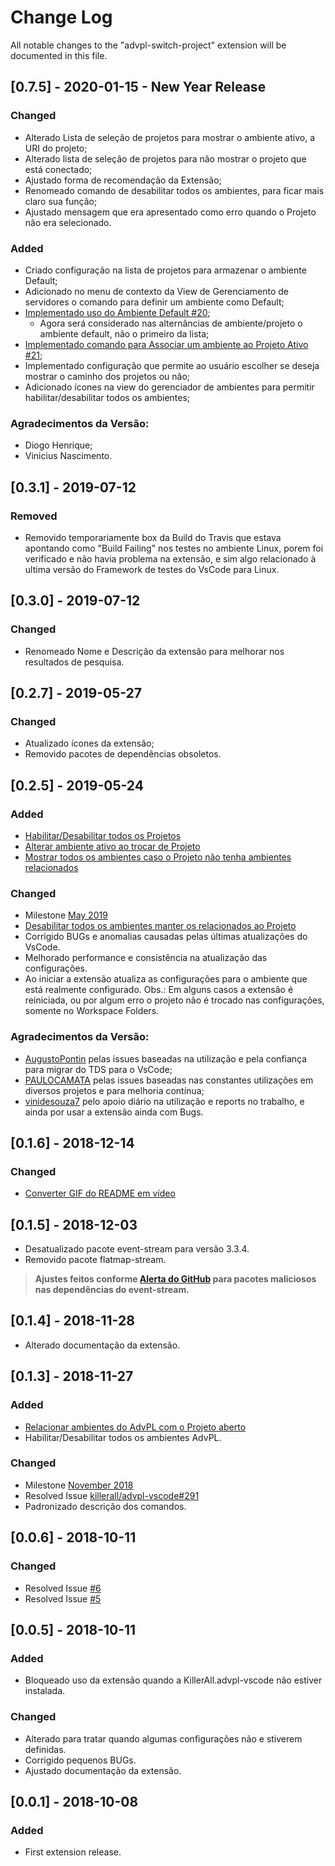 # Change Log
All notable changes to the "advpl-switch-project" extension will be documented in this file.

<!-- ## [Unreleased]
### Changed
- Update and improvement of Polish translation from [@m-aciek](https://github.com/m-aciek). -->

## [0.7.5] - 2020-01-15 - New Year Release

### Changed
- Alterado Lista de seleção de projetos para mostrar o ambiente ativo, a URI do projeto;
- Alterado lista de seleção de projetos para não mostrar o projeto que está conectado;
- Ajustado forma de recomendação da Extensão;
- Renomeado comando de desabilitar todos os ambientes, para ficar mais claro sua função;
- Ajustado mensagem que era apresentado como erro quando o Projeto não era selecionado.

### Added
- Criado configuração na lista de projetos para armazenar o ambiente Default;
- Adicionado no menu de contexto da View de Gerenciamento de servidores o comando para definir um ambiente como Default;
- [Implementado uso do Ambiente Default #20](https://github.com/AlencarGabriel/advpl-switch-project/issues/20);
    - Agora será considerado nas alternâncias de ambiente/projeto o ambiente default, não o primeiro da lista;
- [Implementado comando para Associar um ambiente ao Projeto Ativo #21](https://github.com/AlencarGabriel/advpl-switch-project/issues/21);
- Implementado configuração que permite ao usuário escolher se deseja mostrar o caminho dos projetos ou não;
- Adicionado ícones na view do gerenciador de ambientes para permitir habilitar/desabilitar todos os ambientes;

### Agradecimentos da Versão:
- Diogo Henrique;
- Vinicius Nascimento.

## [0.3.1] - 2019-07-12
### Removed
- Removido temporariamente box da Build do Travis que estava apontando como "Build Failing" nos testes no ambiente Linux, porem foi verificado e não havia problema na extensão, e sim algo relacionado à ultima versão do Framework de testes do VsCode para Linux.

## [0.3.0] - 2019-07-12
### Changed
- Renomeado Nome e Descrição da extensão para melhorar nos resultados de pesquisa.

## [0.2.7] - 2019-05-27
### Changed
- Atualizado ícones da extensão;
- Removido pacotes de dependências obsoletos.

## [0.2.5] - 2019-05-24
### Added
- [Habilitar/Desabilitar todos os Projetos](https://github.com/AlencarGabriel/advpl-switch-project/issues/16)
- [Alterar ambiente ativo ao trocar de Projeto](https://github.com/AlencarGabriel/advpl-switch-project/issues/14)
- [Mostrar todos os ambientes caso o Projeto não tenha ambientes relacionados](https://github.com/AlencarGabriel/advpl-switch-project/issues/13)

### Changed
- Milestone [May 2019](https://github.com/AlencarGabriel/advpl-switch-project/milestone/3?closed=1)
- [Desabilitar todos os ambientes manter os relacionados ao Projeto](https://github.com/AlencarGabriel/advpl-switch-project/issues/17)
- Corrigido BUGs e anomalias causadas pelas últimas atualizações do VsCode.
- Melhorado performance e consistência na atualização das configurações.
- Ao iniciar a extensão atualiza as configurações para o ambiente que está realmente configurado. Obs.: Em alguns casos a extensão é reiniciada, ou por algum erro o projeto não é trocado nas configurações, somente no Workspace Folders.

### Agradecimentos da Versão:
- [AugustoPontin](https://github.com/AugustoPontin) pelas issues baseadas na utilização e pela confiança para migrar do TDS para o VsCode;
- [PAULOCAMATA](https://github.com/PAULOCAMATA) pelas issues baseadas nas constantes utilizações em diversos projetos e para melhoria contínua;
- [vinidesouza7](https://github.com/vinidesouza7) pelo apoio diário na utilização e reports no trabalho, e ainda por usar a extensão ainda com Bugs.

## [0.1.6] - 2018-12-14
### Changed
- [Converter GIF do README em vídeo](https://github.com/AlencarGabriel/advpl-switch-project/issues/15)

## [0.1.5] - 2018-12-03
- Desatualizado pacote event-stream para versão 3.3.4.
- Removido pacote flatmap-stream.

>**Ajustes feitos conforme [Alerta do GitHub](https://github.com/dominictarr/event-stream/issues/116) para pacotes maliciosos nas dependências do event-stream.**

## [0.1.4] - 2018-11-28
- Alterado documentação da extensão.

## [0.1.3] - 2018-11-27
### Added
- [Relacionar ambientes do AdvPL com o Projeto aberto](https://github.com/AlencarGabriel/advpl-switch-project/issues/8)
- Habilitar/Desabilitar todos os ambientes AdvPL.

### Changed
- Milestone [November 2018](https://github.com/AlencarGabriel/advpl-switch-project/milestone/1?closed=1)
- Resolved Issue [killerall/advpl-vscode#291](https://github.com/killerall/advpl-vscode/issues/291)
- Padronizado descrição dos comandos.

## [0.0.6] - 2018-10-11
### Changed
- Resolved Issue [#6](https://github.com/AlencarGabriel/advpl-switch-project/issues/6)
- Resolved Issue [#5](https://github.com/AlencarGabriel/advpl-switch-project/issues/5)

## [0.0.5] - 2018-10-11
### Added
- Bloqueado uso da extensão quando a KillerAll.advpl-vscode não estiver instalada.

### Changed
- Alterado para tratar quando algumas configurações não e stiverem definidas.
- Corrigido pequenos BUGs.
- Ajustado documentação da extensão.

## [0.0.1] - 2018-10-08
### Added
- First extension release.


<!-- ### Changed

### Removed -->